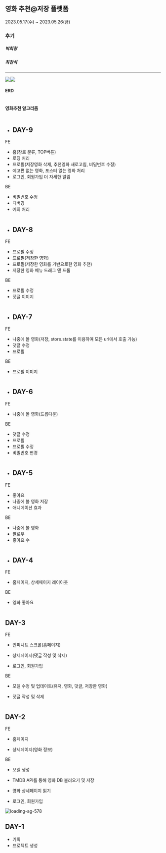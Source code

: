 ## 영화 추천@저장 플랫폼
2023.05.17(수) ~ 2023.05.26(금)

### 후기
##### 박희창

##### 최찬석

---

<img src="https://img.shields.io/badge/django-092E20?style=flat-square&logo=django&logoColor=white"/><img src="https://img.shields.io/badge/vuedotjs-4FC08D?style=flat-square&logo=vuedotjs&logoColor=white"/>

#### ERD
<img title="" src="history/erd.png" alt="">

#### 영화추천 알고리즘
<img title="" src="history/recmovie.png" alt="">

- ## DAY-9

FE

- 홈(장르 분류, TOP버튼)
- 로딩 처리
- 프로필(저장영화 삭제, 추천영화 새로고침, 비밀번호 수정)
- 예고편 없는 영화, 포스터 없는 영화 처리
- 로그인, 회원가입 더 자세한 알림

BE

- 비밀번호 수정
- 디버깅
- 예외 처리

<img title="" src="history/day9.png" alt="">

- ## DAY-8

FE

- 프로필 수정
- 프로필(저장한 영화)
- 프로필(저장한 영화를 기반으로한 영화 추천)
- 저장한 영화 메뉴 드래그 앤 드롭

BE

- 프로필 수정
- 댓글 이미지

<img title="" src="history/day8.png" alt="">

- ## DAY-7

FE

- 나중에 볼 영화(저장, store.state를 이용하여 모든 url에서 호출 가능)
- 댓글 수정
- 프로필

BE

- 프로필 이미지

<img title="" src="history/day7.png" alt="">

- ## DAY-6

FE

- 나중에 볼 영화(드롭다운)

BE

- 댓글 수정
- 프로필
- 프로필 수정
- 비밀번호 변경

<img title="" src="history/day6.png" alt="">

- ## DAY-5

FE

- 좋아요
- 나중에 볼 영화 저장
- 애니메이션 효과

BE

-  나중에 볼 영화
-  팔로우
-  좋아요 수

<img title="" src="history/day5.png" alt="">

- ## DAY-4

FE

- 홈페이지, 상세페이지 레이아웃

BE

- 영화 좋아요

<img title="" src="history/day4.png" alt="">

## DAY-3

FE

- 인피니트 스크롤(홈페이지)

- 상세페이지(댓글 작성 및 삭제)

- 로그인, 회원가입

BE

- 모델 수정 및 업데이트(유저, 영화, 댓글, 저장한 영화)

- 댓글 작성 및 삭제

<img title="" src="history/day3.png" alt="">

## DAY-2

FE 

- 홈페이지

- 상세페이지(영화 정보)

BE 

- 모델 생성

- TMDB API를 통해 영화 DB 불러오기 및 저장

- 영화 상세페이지 읽기

- 로그인, 회원가입

<img title="" src="history/day2.png" alt="loading-ag-578">

## DAY-1

- 기획
- 프로젝트 생성
